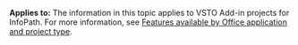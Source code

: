   **Applies to:** The information in this topic applies to VSTO Add\-in projects for InfoPath. For more information, see [Features available by Office application and project type](../../vsto/features-available-by-office-application-and-project-type.md).
